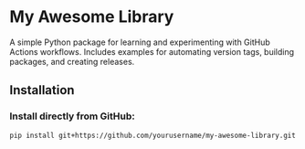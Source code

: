 # My Awesome Library

A simple Python package for learning and experimenting with GitHub Actions workflows. Includes examples for automating version tags, building packages, and creating releases.

## Installation

### Install directly from GitHub:
```bash
pip install git+https://github.com/yourusername/my-awesome-library.git